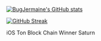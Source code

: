 [![BugJermaine's GitHub stats](https://github-readme-stats.vercel.app/api?username=bigjermaine)](https://github.com/bigjermaine/github-readme-stats)


[![GitHub Streak](https://streak-stats.demolab.com/?user=bigjermaine&theme=dark)](https://git.io/streak-stats)



iOS Ton Block Chain Winner Saturn


